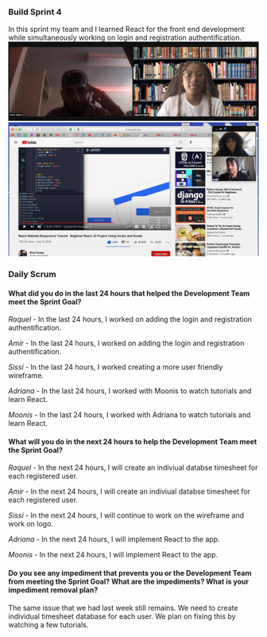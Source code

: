 ### Build Sprint 4
In this sprint my team and I learned React for the front end development while simultaneously working on login and registration authentification.
![slack picture](updateImgs/login_screenshot.png)
![slack picture](updateImgs/react_screenshot.jpeg)

### Daily Scrum
#### What did you do in the last 24 hours that helped the Development Team meet the Sprint Goal?

*Raquel* - In the last 24 hours, I worked on adding the login and registration authentification.

*Amir* - In the last 24 hours, I worked on adding the login and registration authentification.

*Sissi* - In the last 24 hours, I worked creating a more user friendly wireframe.

*Adriana* - In the last 24 hours, I worked with Moonis to watch tutorials and learn React.

*Moonis* - In the last 24 hours, I worked with Adriana to watch tutorials and learn React.

#### What will you do in the next 24 hours to help the Development Team meet the Sprint Goal?

*Raquel* - In the next 24 hours, I will create an indiviual databse timesheet for each registered user.

*Amir* - In the next 24 hours, I will create an indiviual databse timesheet for each registered user.

*Sissi* - In the next 24 hours, I will continue to work on the wireframe and work on logo.

*Adriana* - In the next 24 hours, I will implement React to the app.

*Moonis* - In the next 24 hours, I will implement React to the app.


#### Do you see any impediment that prevents you or the Development Team from meeting the Sprint Goal? What are the impediments? What is your impediment removal plan?

The same issue that we had last week still remains. We need to create individual timesheet database for each user. We plan on fixing this by watching a few tutorials.
